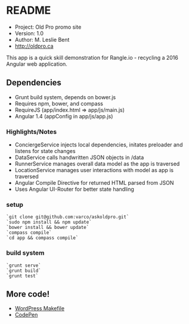 # README #

 * Project: Old Pro promo site
 * Version: 1.0
 * Author: M. Leslie Bent
 * http://oldpro.ca

This app is a quick skill demonstration for Rangle.io - recycling a 2016 Angular web application.

## Dependencies ##

 * Grunt build system, depends on bower.js
 * Requires npm, bower, and compass
 * RequireJS (app/index.html => app/js/main.js)
 * Angular 1.4 (appConfig in app/js/app.js)

### Highlights/Notes ###

 * ConciergeService injects local dependencies, initates preloader and listens for state changes
 * DataService calls handwritten JSON objects in /data
 * RunnerService manages overall data model as the app is traversed
 * LocationService manages user interactions with model as app is traversed
 * Angular Compile Directive for returned HTML parsed from JSON
 * Uses Angular UI-Router for better state handling

### setup ###

    `git clone git@github.com:varco/askoldpro.git`
    `sudo npm install && npm update`
    `bower install && bower update`
    `compass compile`
    `cd app && compass compile`

### build system ###
    `grunt serve`
    `grunt build`
    `grunt test`

## More code! ##

* [WordPress Makefile](https://github.com/varco/wp-makefile)
* [CodePen](http://codepen.io/var)

